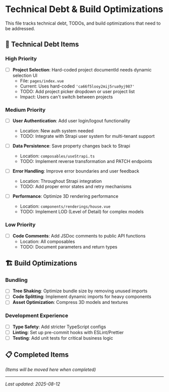 # Technical Debt & Build Optimizations

This file tracks technical debt, TODOs, and build optimizations that need to be addressed.

## 🔧 Technical Debt Items

### High Priority
- [ ] **Project Selection**: Hard-coded project documentId needs dynamic selection UI
  - File: `pages/index.vue`
  - Current: Uses hard-coded `'ca66f5looy2mij5rua9yj987'`
  - TODO: Add project picker dropdown or user project list
  - Impact: Users can't switch between projects

### Medium Priority
- [ ] **User Authentication**: Add user login/logout functionality
  - Location: New auth system needed
  - TODO: Integrate with Strapi user system for multi-tenant support

- [ ] **Data Persistence**: Save property changes back to Strapi
  - Location: `composables/useStrapi.ts`
  - TODO: Implement reverse transformation and PATCH endpoints

- [ ] **Error Handling**: Improve error boundaries and user feedback
  - Location: Throughout Strapi integration
  - TODO: Add proper error states and retry mechanisms

- [ ] **Performance**: Optimize 3D rendering performance
  - Location: `components/renderings/house.vue`
  - TODO: Implement LOD (Level of Detail) for complex models

### Low Priority
- [ ] **Code Comments**: Add JSDoc comments to public API functions
  - Location: All composables
  - TODO: Document parameters and return types

## 🏗️ Build Optimizations

### Bundling
- [ ] **Tree Shaking**: Optimize bundle size by removing unused imports
- [ ] **Code Splitting**: Implement dynamic imports for heavy components
- [ ] **Asset Optimization**: Compress 3D models and textures

### Development Experience
- [ ] **Type Safety**: Add stricter TypeScript configs
- [ ] **Linting**: Set up pre-commit hooks with ESLint/Prettier
- [ ] **Testing**: Add unit tests for critical business logic

## 📋 Completed Items

*(Items will be moved here when completed)*

---
*Last updated: 2025-08-12*